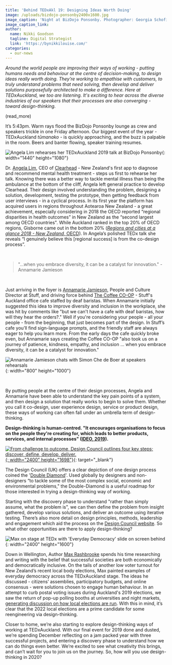 ```yaml
---
title: 'Behind TEDxAkl 19: Designing Ideas Worth Doing'
image: /uploads/bizdojo-ponsonby2400x1600.jpg
image_caption: 'Night at BizDojo Ponsonby. Photographer: Georgia Schofield.'
image_caption_link:
author:
  name: Nikki Goodson
  tagline: Digital Strategist
  link: 'https://bynikkilouise.com/'
categories:
  - our-news
---
```


*Around the world people are improving their ways of working - putting humans needs and behaviour at the centre of decision-making, to design ideas really worth doing. They’re working to empathise with customers, to truly understand problems that need solving, then develop and deliver solutions purposefully architected to make a difference. Here at TEDxAuckland, we too are listening. It's exciting to hear across the diverse industries of our speakers that their processes are also converging - toward design-thinking.*

(read\_more)

It’s 5:43pm. Warm rays flood the BizDojo Ponsonby lounge as crew and speakers trickle in one Friday afternoon. Our biggest event of the year - TEDxAuckland *tūmanako* - is quickly approaching, and the buzz is palpable in the room. Beers and banter flowing, speaker training resumes.

![Angela Lim rehearses her TEDxAuckland 2019 talk at BizDojo Ponsonby](/uploads/clearhead-design-process1440x1080.jpg){: width="1440" height="1080"}

Dr. [Angela Lim](/people/angela-lim/), CEO of [Clearhead](https://www.clearhead.org.nz/) - New Zealand's first app to diagnose and recommend mental health treatment - steps us first to rehearse her talk. Knowing there was a better way to tackle mental illness than being the ambulance at the bottom of the cliff, Angela left general practice to develop Clearhead. Their design involved understanding the problem, designing a solution, development, testing the prototype, then getting feedback from user interviews - in a cyclical process. In its first year the platform has acquired users in regions throughout Aotearoa New Zealand - a great achievement, especially considering in 2018 the OECD reported “regional disparities in health outcomes” in New Zealand as the “second largest among OECD countries". While Auckland ranked in the top 20% of OECD regions, Gisborne came out in the bottom 20% ([*Regions and cities at a glance 2018 - New Zealand*, OECD](http://www.oecd.org/regional)). In Angela’s polished TEDx talk she reveals “I genuinely believe this \[regional success\] is from the co-design process”.&nbsp;

&nbsp;

> "…when you embrace diversity, it can be a catalyst for innovation." - Annamarie Jamieson

&nbsp;

Just arriving in the foyer is [Annamarie Jamieson](/people/annamarie-jamieson/), People and Culture Director at Stuff, and driving force behind [The Coffee CO-OP](https://www.stuff.co.nz/business/92487877/supporting-deaf-people-at-work-beyond-sign-language-week) - Stuff's Auckland office cafe staffed by deaf baristas. When Annamarie initially suggested this idea to improve diversity and inclusion in the workplace, she was hit by comments like "but we can't have a cafe with deaf baristas, how will they hear the orders?." Well if you're considering your people - all your people - from the beginning, that just becomes part of the design. In Stuff’s cafe you’ll find sign-language prompts, and the friendly staff are always eager to help you learn more. From the early days the cafe quickly broke even, but Annamarie says creating the Coffee CO-OP "also took us on a journey of patience, kindness, empathy, and inclusion … when you embrace diversity, it can be a catalyst for innovation."&nbsp;

![Annamarie Jamieson chats with Simon Che de Boer at speakers rehearsals](/uploads/annamarie-simon1000x800b.jpg){: width="800" height="1000"}

&nbsp;

By putting people at the centre of their design processes, Angela and Annamarie have been able to understand the key pain points of a system, and then design a solution that really works to begin to solve them. Whether you call it co-design, user experience design, service or product design, these ways of working can often fall under an umbrella term of design-thinking.&nbsp;

**Design-thinking is human-centred. "It encourages organisations to focus on the people they're creating for, which leads to better products, services, and internal processes" (**[**IDEO, 2019**](https://www.ideou.com/blogs/inspiration/what-is-design-thinking)**).&nbsp;**

[![From challenge to outcome, Design Council outlines four key steps; discover, define, develop, deliver.](/uploads/double-diamond-model-design-council-2019.jpg "Double Diamond Model 2019"){: width="2400" height="1698"}](https://www.designcouncil.org.uk/news-opinion/what-framework-innovation-design-councils-evolved-double-diamond){: target="_blank"}

The Design Council (UK) offers a clear depiction of one design process coined the '[Double Diamond](https://www.designcouncil.org.uk/news-opinion/what-framework-innovation-design-councils-evolved-double-diamond)'. Used globally by designers and non-designers “to tackle some of the most complex social, economic and environmental problems," the Double-Diamond is a useful roadmap for those interested in trying a design-thinking way of working.

Starting with the discovery phase to understand "rather than simply assume, what the problem is", we can then define the problem from insight gathered, develop various solutions, and deliver an outcome using iterative testing. There’s also more detail on design principles, methods, leadership and engagement which aid the process on the [Design Council website](https://www.designcouncil.org.uk/news-opinion/what-framework-innovation-design-councils-evolved-double-diamond). So what other opportunities are there to apply design-thinking?

![Max on stage at TEDx with 'Everyday Democracy' slide on screen behind](/uploads/max2400x1600.jpg){: width="2400" height="1600"}

Down in Wellington, Author [Max Rashbrooke](/people/max-rashbrooke/) spends his time researching and writing with the belief that successful societies are both economically and democratically inclusive. On the tails of another low voter turnout for New Zealand’s recent local body elections, Max painted examples of everyday democracy across the TEDxAuckland stage. The ideas he discussed - citizens’ assemblies, participatory budgets, and online consensus - were solutions chosen to engage human behaviour. In an attempt to curb postal voting issues during Auckland's 2019 elections, we saw the return of pop-up polling booths at universities and night markets, [generating discussion on how local elections are run](https://www.rnz.co.nz/news/national/400745/auckland-council-makes-last-ditch-appeal-to-voters). With this in mind, it’s clear that the 2022 local elections are a prime candidate for some reengineering via design-thinking.

Closer to home, we’re also starting to explore design-thinking ways of working at TEDxAuckland. With our final event for 2019 done and dusted, we’re spending December reflecting on a jam packed year with three successful projects, and entering a discovery phase to understand how we can do things even better. We’re excited to see what creativity this brings, and can’t wait for you to join us on the journey. So, how will you use design-thinking in 2020?